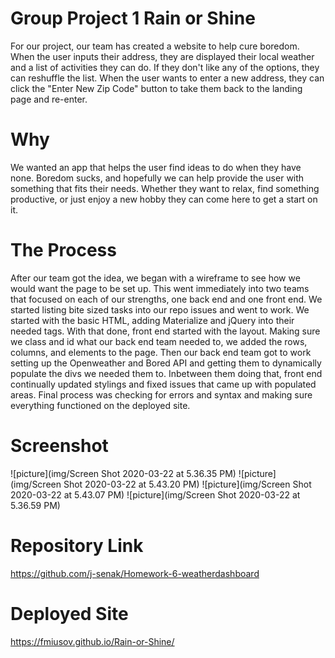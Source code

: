 # Group Project 1 Rain or Shine
For our project, our team has created a website to help cure boredom. When the user inputs their address, they are displayed their local weather and a list of activities they can do. If they don't like any of the options, they can reshuffle the list. When the user wants to enter a new address, they can click the "Enter New Zip Code" button to take them back to the landing page and re-enter. 

# Why
We wanted an app that helps the user find ideas to do when they have none. Boredom sucks, and hopefully we can help provide the user with something that fits their needs. Whether they want to relax, find something productive, or just enjoy a new hobby they can come here to get a start on it.

# The Process
After our team got the idea, we began with a wireframe to see how we would want the page to be set up. This went immediately into two teams that focused on each of our strengths, one back end and one front end. We started listing bite sized tasks into our repo issues and went to work. We started with the basic HTML, adding Materialize and jQuery into their needed tags. With that done, front end started with the layout. Making sure we class and id what our back end team needed to, we added the rows, columns, and elements to the page. Then our back end team got to work setting up the Openweather and Bored API and getting them to dynamically populate the divs we needed them to. Inbetween them doing that, front end continually updated stylings and fixed issues that came up with populated areas. Final process was checking for errors and syntax and making sure everything functioned on the deployed site. 

# Screenshot
![picture](img/Screen Shot 2020-03-22 at 5.36.35 PM)
![picture](img/Screen Shot 2020-03-22 at 5.43.20 PM)
![picture](img/Screen Shot 2020-03-22 at 5.43.07 PM)
![picture](img/Screen Shot 2020-03-22 at 5.36.59 PM)

# Repository Link
https://github.com/j-senak/Homework-6-weatherdashboard

# Deployed Site
https://fmiusov.github.io/Rain-or-Shine/